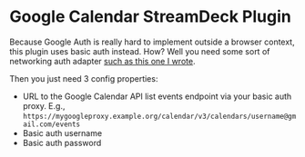 # Google Calendar StreamDeck Plugin

Because Google Auth is really hard to implement outside a browser context, this plugin uses
basic auth instead. How? Well you need some sort of networking auth adapter 
[such as this one I wrote](https://plugins.traefik.io/plugins/63cd79ab3cccb4a7200f6f54/upstream-o-auth).

Then you just need 3 config properties:
- URL to the Google Calendar API list events endpoint via your basic auth proxy.
  E.g., `https://mygoogleproxy.example.org/calendar/v3/calendars/username@gmail.com/events`
- Basic auth username
- Basic auth password
